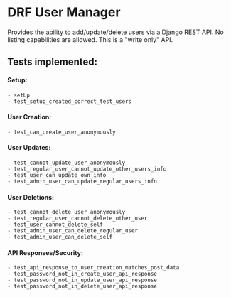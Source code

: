 # DRF User Manager

Provides the ability to add/update/delete users via a Django REST API. No listing capabilities are allowed. This is a "write only" API.

## Tests implemented:

#### Setup:

	- setUp
	- test_setup_created_correct_test_users

#### User Creation:

	- test_can_create_user_anonymously

#### User Updates:

	- test_cannot_update_user_anonymously
	- test_regular_user_cannot_update_other_users_info
	- test_user_can_update_own_info
	- test_admin_user_can_update_regular_users_info

#### User Deletions:

	- test_cannot_delete_user_anonymously
	- test_regular_user_cannot_delete_other_user
	- test_user_cannot_delete_self
	- test_admin_user_can_delete_regular_user
	- test_admin_user_can_delete_self

#### API Responses/Security:

	- test_api_response_to_user_creation_matches_post_data
	- test_password_not_in_create_user_api_response
	- test_password_not_in_update_user_api_response
	- test_password_not_in_delete_user_api_response